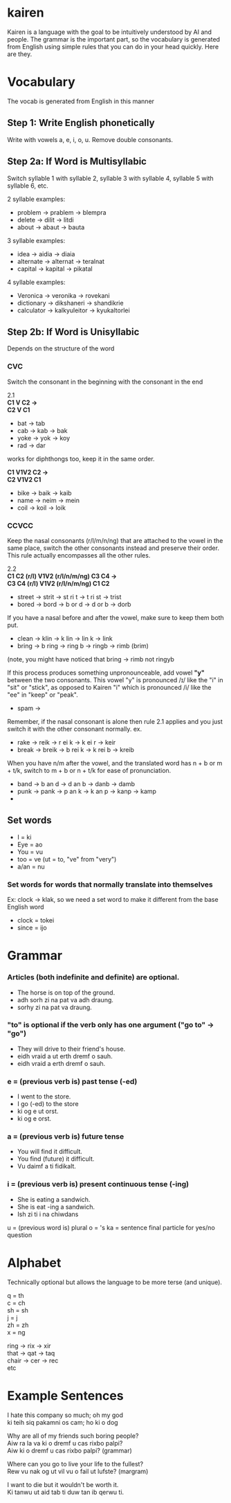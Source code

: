 # kairen

Kairen is a language with the goal to be intuitively understood by AI and people. The grammar is the important part, so the vocabulary is generated from English using simple rules that you can do in your head quickly. Here are they.

# Vocabulary

The vocab is generated from English in this manner

## Step 1: Write English phonetically

Write with vowels a, e, i, o, u. Remove double consonants.

## Step 2a: If Word is Multisyllabic

Switch syllable 1 with syllable 2, syllable 3 with syllable 4, syllable 5 with syllable 6, etc.

2 syllable examples:
- problem -> prablem -> blempra
- delete -> dilit -> litdi
- about -> abaut -> bauta

3 syllable examples:
- idea -> aidia -> diaia
- alternate -> alternat -> teralnat
- capital -> kapital -> pikatal

4 syllable examples: 
- Veronica -> veronika -> rovekani
- dictionary -> dikshaneri -> shandikrie
- calculator -> kalkyuleitor -> kyukaltorlei

## Step 2b: If Word is Unisyllabic

Depends on the structure of the word

### CVC

Switch the consonant in the beginning with the consonant in the end

2.1  
**C1 V C2 ->**  
**C2 V C1**

- bat -> tab
- cab -> kab -> bak
- yoke -> yok -> koy
- rad -> dar

works for diphthongs too, keep it in the same order.

**C1 V1V2 C2 ->**  
**C2 V1V2 C1**

- bike -> baik -> kaib
- name -> neim -> mein
- coil -> koil -> loik

### CCVCC

Keep the nasal consonants (r/l/m/n/ng) that are attached to the vowel in the same place, switch the other consonants instead and preserve their order.
This rule actually encompasses all the other rules.

2.2  
**C1 C2 (r/l) V1V2 (r/l/n/m/ng) C3 C4 ->**  
**C3 C4 (r/l) V1V2 (r/l/n/m/ng) C1 C2** 

- street -> strit -> st ri t -> t ri st -> trist
- bored -> bord -> b or d -> d or b -> dorb

If you have a nasal before and after the vowel, make sure to keep them both put. 

- clean -> klin -> k lin -> lin k -> link
- bring -> b ring -> ring b -> ringb -> rimb (brim)

(note, you might have noticed that bring -> rimb not ringyb

If this process produces something unpronounceable, add vowel **"y"** between the two consonants. This vowel "y" is pronounced /ɪ/ like the "i" in "sit" or "stick", as opposed to Kairen "i" which is pronounced /i/ like the "ee" in "keep" or "peak".


- spam -> 

Remember, if the nasal consonant is alone then rule 2.1 applies and you just switch it with the other consonant normally.
ex.
- rake -> reik -> r ei k -> k ei r -> keir
- break -> breik -> b rei k -> k rei b -> kreib 

When you have n/m after the vowel, and the translated word has n + b or m + t/k, switch to m + b or n + t/k for ease of pronunciation.

- band -> b an d -> d an b -> danb -> damb
- punk -> pank -> p an k -> k an p -> kanp -> kamp
- 

## Set words
- I = ki
- Eye = ao
- You = vu
- too = ve (ut = to, "ve" from "very")
- a/an = nu 

### Set words for words that normally translate into themselves
Ex: clock -> klak, so we need a set word to make it different from the base English word
- clock = tokei 
- since = ijo

# Grammar

### Articles (both indefinite and definite) are optional.

- The horse is on top of the ground.
- adh sorh zi na pat va adh draung.
- sorhy zi na pat va draung.

### "to" is optional if the verb only has one argument ("go to" -> "go")

- They will drive to their friend's house.
- eidh vraid a ut erth dremf o sauh.
- eidh vraid a erth dremf o sauh.

### e = (previous verb is) past tense (-ed)

- I went to the store.
- I go (-ed) to the store
- ki og e ut orst.
- ki og e orst.



### a = (previous verb is) future tense

- You will find it difficult.
- You find (future) it difficult.
- Vu daimf a ti fidikalt.

### i = (previous verb is) present continuous tense (-ing)

- She is eating a sandwich.
- She is eat -ing a sandwich.
- Ish zi ti i na chiwdans


u = (previous word is) plural
o = 's
ka = sentence final particle for yes/no question

# Alphabet

Technically optional but allows the language to be more terse (and unique). 

q = th  
c = ch  
sh = sh  
j = j  
zh = zh  
x = ng  

ring -> rix -> xir  
that -> qat -> taq  
chair -> cer -> rec  
etc

# Example Sentences

I hate this company so much; oh my god  
ki teih siq pakamni os cam; ho ki o dog

Why are all of my friends such boring people?  
Aiw ra la va ki o dremf u cas rixbo palpi?  
Aiw ki o dremf u cas rixbo palpi? (grammar)

Where can you go to live your life to the fullest?  
Rew vu nak og ut vil vu o fail ut lufste? (margram)

I want to die but it wouldn't be worth it.  
Ki tanwu ut aid tab ti duw tan ib qerwu ti.
